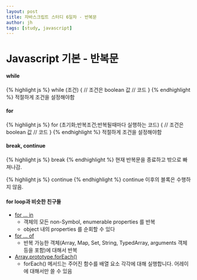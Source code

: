 ```yaml
---
layout: post
title: 자바스크립트 스터디 6일차 - 반복문
author: jh
tags: [study, javascript]
---
```


# Javascript 기본 - 반복문
#### while
{% highlight js %}
while (조건) {
    // 조건은 boolean 값
    // 코드
}
{% endhighlight %}
적절하게 조건을 설정해야함

#### for
{% highlight js %}
for (초기화;반복조건;반복될때마다 실행하는 코드) {
    // 조건은 boolean 값
    // 코드
}
{% endhighlight %}
적절하게 조건을 설정해야함

#### break, continue
{% highlight js %}
break
{% endhighlight %}
현재 반복문을 종료하고 밖으로 빠져나감.

{% highlight js %}
continue
{% endhighlight %}
continue 이후의 블록은 수행하지 않음.


#### for loop과 비슷한 친구들
* [for ... in](https://developer.mozilla.org/ko/docs/Web/JavaScript/Reference/Statements/for...in)
    * 객체의 모든 non-Symbol, enumerable properties 를 반복
    * object 내의 properties 를 순회할 수 있다
* [for ... of](https://developer.mozilla.org/ko/docs/Web/JavaScript/Reference/Statements/for...of)
    * 반복 가능한 객체(Array, Map, Set, String, TypedArray, arguments 객체 등을 포함)에 대해서 반복
* [Array.prototype.forEach()](https://developer.mozilla.org/ko/docs/Web/JavaScript/Reference/Global_Objects/Array/forEach)
    * forEach() 메서드는 주어진 함수를 배열 요소 각각에 대해 실행합니다. 어레이에 대해서만 쓸 수 있음
